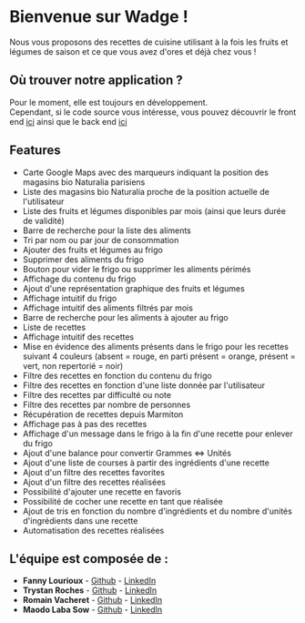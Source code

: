 # Bienvenue sur Wadge !

Nous vous proposons des recettes de cuisine utilisant à la fois les fruits et légumes de saison et ce que vous avez d'ores et déjà chez vous !

## Où trouver notre application ?
Pour le moment, elle est toujours en développement. <br>
Cependant, si le code source vous intéresse, vous pouvez découvrir le front end [ici](https://github.com/RomainVacheret/Wadge-FrontEnd) ainsi que le back end [ici](https://github.com/RomainVacheret/Wadge-BackEnd)

## Features
* Carte Google Maps avec des marqueurs indiquant la position des magasins bio Naturalia parisiens 
* Liste des magasins bio Naturalia proche de la position actuelle de l'utilisateur
* Liste des fruits et légumes disponibles par mois (ainsi que leurs durée de validité)
* Barre de recherche pour la liste des aliments
* Tri par nom ou par jour de consommation
* Ajouter des fruits et légumes au frigo
* Supprimer des aliments du frigo
* Bouton pour vider le frigo ou supprimer les aliments périmés
* Affichage du contenu du frigo
* Ajout d'une représentation graphique des fruits et légumes
* Affichage intuitif du frigo
* Affichage intuitif des aliments filtrés par mois
* Barre de recherche pour les aliments à ajouter au frigo
* Liste de recettes
* Affichage intuitif des recettes
* Mise en évidence des aliments présents dans le frigo pour les recettes suivant 4 couleurs (absent = rouge, en parti présent = orange, présent = vert, non repertorié = noir)
* Filtre des recettes en fonction du contenu du frigo
* Filtre des recettes en fonction d'une liste donnée par l'utilisateur
* Filtre des recettes par difficulté ou note
* Filtre des recettes par nombre de personnes
* Récupération de recettes depuis Marmiton
* Affichage pas à pas des recettes
* Affichage d'un message dans le frigo à la fin d'une recette pour enlever du frigo
* Ajout d'une balance pour convertir Grammes <=> Unités
* Ajout d'une liste de courses à partir des ingrédients d'une recette
* Ajout d'un filtre des recettes favorites
* Ajout d'un filtre des recettes réalisées
* Possibilité d'ajouter une recette en favoris
* Possibilité de cocher une recette en tant que réalisée
* Ajout de tris en fonction du nombre d'ingrédients et du nombre d'unités d'ingrédients dans une recette 
* Automatisation des recettes réalisées

## L'équipe est composée de :
* **Fanny Lourioux** - [Github](https://github.com/FannyLourioux) - [LinkedIn](https://www.linkedin.com/in/fanny-lourioux-4744941a0/)
* **Trystan Roches** - [Github](https://github.com/Trystan4) - [LinkedIn](https://www.linkedin.com/in/trystan-roches-4a6ba0171/)
* **Romain Vacheret** - [Github](https://github.com/RomainVacheret) - [LinkedIn](https://www.linkedin.com/in/romain-vacheret-b58270189/)
* **Maodo Laba Sow** - [Github](https://github.com/sowJamndg) - [LinkedIn](https://www.linkedin.com/in/maodo-laba-sow-668244184/)
